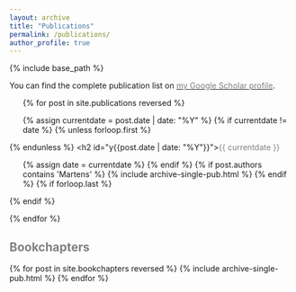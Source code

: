 ```yaml
---
layout: archive
title: "Publications"
permalink: /publications/
author_profile: true
---
```

{% include base_path %}

You can find the complete publication list on <a href="https://scholar.google.com/citations?user=puEEfn8AAAAJ&hl=en">
<span style="color:gray">my Google Scholar profile</span></a>.


<ul>
{% for post in site.publications reversed %}

  {% assign currentdate = post.date | date: "%Y" %}
  {% if currentdate != date %}
    {% unless forloop.first %}</ul>{% endunless %}
    <h2 id="y{{post.date | date: "%Y"}}"><span style="color:gray">{{ currentdate }}</span></h2>
    <ul>
    {% assign date = currentdate %}
  {% endif %}
  {% if post.authors contains 'Martens' %}
    {% include archive-single-pub.html %}
  {% endif %}
  {% if forloop.last %}</ul>{% endif %}

{% endfor %}


<h2><span style="color:gray"> Bookchapters </span></h2>
{% for post in site.bookchapters reversed %}
  {% include archive-single-pub.html %}
{% endfor %}
